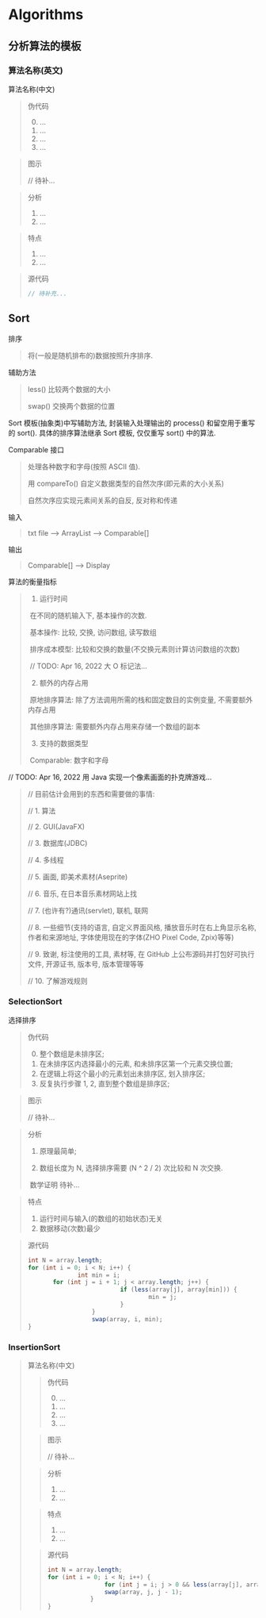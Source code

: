 # Algorithms

## 分析算法的模板

### 算法名称(英文)

算法名称(中文)

> 伪代码
>
> 0. ...
> 1. ...
> 2. ...
> 3. ...

> 图示
>
> // 待补...

> 分析
>
> 1. ...
> 2. ...

> 特点
>
> 1. ...
> 2. ...

> 源代码
>
> ```Java
> // 待补充...
> ```



## Sort

排序

> 将(一般是随机排布的)数据按照升序排序. 

辅助方法

> less() 比较两个数据的大小
>
> swap() 交换两个数据的位置

Sort 模板(抽象类)中写辅助方法, 封装输入处理输出的 process() 和留空用于重写的 sort(). 具体的排序算法继承 Sort 模板, 仅仅重写 sort() 中的算法. 

Comparable 接口

> 处理各种数字和字母(按照 ASCII 值). 
>
> 用 compareTo() 自定义数据类型的自然次序(即元素的大小关系)
>
> 自然次序应实现元素间关系的自反, 反对称和传递

输入

> txt file --> ArrayList --> Comparable[]

输出

> Comparable[] --> Display

算法的衡量指标

> 1. 运行时间
>
> 	​	在不同的随机输入下, 基本操作的次数. 
>
> 	​	基本操作: 比较, 交换, 访问数组, 读写数组
>
> 	​	排序成本模型: 比较和交换的数量(不交换元素则计算访问数组的次数)
>
> 	​	// TODO: Apr 16, 2022 大 O 标记法...
>
> 2. 额外的内存占用
>
> 	​	原地排序算法: 除了方法调用所需的栈和固定数目的实例变量, 不需要额外内存占用
>
> 	​	其他排序算法: 需要额外内存占用来存储一个数组的副本
>
> 3. 支持的数据类型
>
> 	​	Comparable: 数字和字母



// TODO: Apr 16, 2022 用 Java 实现一个像素画面的扑克牌游戏...

> // 目前估计会用到的东西和需要做的事情: 
>
> // 	1. 算法
>
> // 	2. GUI(JavaFX)
>
> // 	3. 数据库(JDBC) 
>
> // 	4. 多线程
>
> // 	5. 画面, 即美术素材(Aseprite)
>
> // 	6. 音乐, 在日本音乐素材网站上找
>
> // 	7. (也许有?)通讯(servlet), 联机, 联网
>
> // 	8. 一些细节(支持的语言, 自定义界面风格, 播放音乐时在右上角显示名称, 作者和来源地址, 字体使用现在的字体(ZHO Pixel Code, Zpix)等等)
>
> // 	9. 致谢, 标注使用的工具, 素材等, 在 GitHub 上公布源码并打包好可执行文件, 开源证书, 版本号, 版本管理等等
>
> // 	10. 了解游戏规则



### SelectionSort

选择排序

> 伪代码
>
> 0. 整个数组是未排序区; 
> 1. 在未排序区内选择最小的元素, 和未排序区第一个元素交换位置;
> 2. 在逻辑上将这个最小的元素划出未排序区, 划入排序区; 
> 3. 反复执行步骤 1, 2, 直到整个数组是排序区;

> 图示
>
> // 待补...

> 分析
>
> 1. 原理最简单; 
>
> 2. 数组长度为 N, 选择排序需要 (N ^ 2 / 2) 次比较和 N 次交换. 
>
> 	​	数学证明 待补...

> 特点
>
> 1. 运行时间与输入(的数组的初始状态)无关
> 2. 数据移动(次数)最少

> 源代码
>
> ```Java
> int N = array.length;
> for (int i = 0; i < N; i++) {
> 				int min = i;
>      	 for (int j = i + 1; j < array.length; j++) {
>        					if (less(array[j], array[min])) {
>                					min = j;
>                       	}
>               	}
>               	swap(array, i, min);
> }
> ```



### InsertionSort

> 算法名称(中文)
>
> > 伪代码
> >
> > 0. ...
> > 1. ...
> > 2. ...
> > 3. ...
>
> > 图示
> >
> > // 待补...
>
> > 分析
> >
> > 1. ...
> > 2. ...
>
> > 特点
> >
> > 1. ...
> > 2. ...
>
> > 源代码
> >
> > ```Java
> > int N = array.length;
> > for (int i = 0; i < N; i++) {
> > 				for (int j = i; j > 0 && less(array[j], array[j - 1]); j--) {
> >                	swap(array, j, j - 1);
> >    			}
> > }
> > ```
>